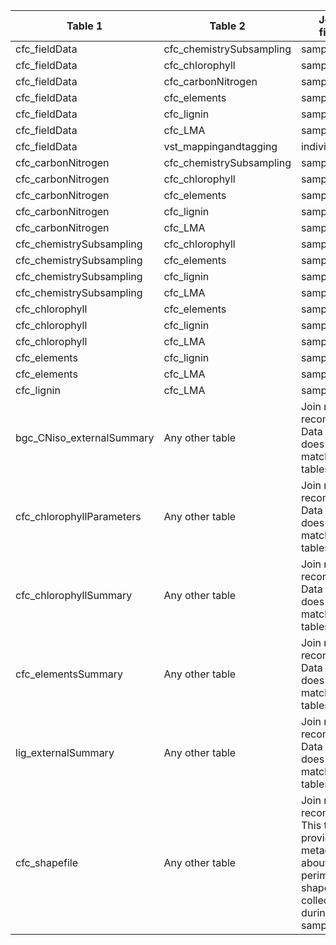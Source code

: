 |Table 1|Table 2|Join by field(s)|
|------------------------|------------------------|-------------------------------|
cfc_fieldData|cfc_chemistrySubsampling|sampleID
cfc_fieldData|cfc_chlorophyll|sampleID
cfc_fieldData|cfc_carbonNitrogen|sampleID
cfc_fieldData|cfc_elements|sampleID
cfc_fieldData|cfc_lignin|sampleID
cfc_fieldData|cfc_LMA|sampleID
cfc_fieldData|vst_mappingandtagging|individualID
cfc_carbonNitrogen|cfc_chemistrySubsampling|sampleID
cfc_carbonNitrogen|cfc_chlorophyll|sampleID
cfc_carbonNitrogen|cfc_elements|sampleID
cfc_carbonNitrogen|cfc_lignin|sampleID
cfc_carbonNitrogen|cfc_LMA|sampleID
cfc_chemistrySubsampling|cfc_chlorophyll|sampleID
cfc_chemistrySubsampling|cfc_elements|sampleID
cfc_chemistrySubsampling|cfc_lignin|sampleID
cfc_chemistrySubsampling|cfc_LMA|sampleID
cfc_chlorophyll|cfc_elements|sampleID
cfc_chlorophyll|cfc_lignin|sampleID
cfc_chlorophyll|cfc_LMA|sampleID
cfc_elements|cfc_lignin|sampleID
cfc_elements|cfc_LMA|sampleID
cfc_lignin|cfc_LMA|sampleID
bgc\_CNiso\_externalSummary|Any other table|Join not recommended. Data resolution does not match other tables.
cfc_chlorophyllParameters|Any other table|Join not recommended. Data resolution does not match other tables.
cfc_chlorophyllSummary|Any other table|Join not recommended. Data resolution does not match other tables.
cfc_elementsSummary|Any other table|Join not recommended. Data resolution does not match other tables.
lig_externalSummary|Any other table|Join not recommended. Data resolution does not match other tables.
cfc_shapefile|Any other table|Join not recommended. This table provides metadata about canopy perimeter shapefiles collected during sampling. 
